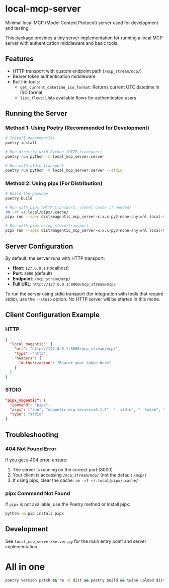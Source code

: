 # local-mcp-server

Minimal local MCP (Model Context Protocol) server used for development and testing.

This package provides a tiny server implementation for running a local MCP server with authentication middleware and basic tools.

## Features

- HTTP transport with custom endpoint path (`/mcp_stream/mcp/`)
- Bearer token authentication middleware
- Built-in tools:
  - `get_current_datetime_iso_format`: Returns current UTC datetime in ISO format
  - `list_flows`: Lists available flows for authenticated users

## Running the Server


### Method 1: Using Poetry (Recommended for Development)

```bash
# Install dependencies
poetry install

# Run directly with Python (HTTP transport)
poetry run python -m local_mcp_server.server

# Run with stdio transport
poetry run python -m local_mcp_server.server --stdio
```

### Method 2: Using pipx (For Distribution)

```bash
# Build the package
poetry build

# Run with pipx (HTTP transport, clears cache if needed)
rm -rf ~/.local/pipx/.cache/
pipx run --spec dist/magentic_mcp_server-x.x.x-py3-none-any.whl local-mcp-server

# Run with pipx using stdio transport
pipx run --spec dist/magentic_mcp_server-x.x.x-py3-none-any.whl local-mcp-server --stdio
```

## Server Configuration

By default, the server runs with HTTP transport:
- **Host**: `127.0.0.1` (localhost)
- **Port**: `8000` (default)
- **Endpoint**: `/mcp_stream/mcp/`
- **Full URL**: `http://127.0.0.1:8000/mcp_stream/mcp/`

To run the server using stdio transport (for integration with tools that require stdio), use the `--stdio` option. No HTTP server will be started in this mode.


## Client Configuration Example

### HTTP
```json
{
  "local_magentic": {
    "url": "http://127.0.0.1:8000/mcp_stream/mcp/",
    "type": "http",
    "headers": {
      "Authorization": "Bearer your-token-here"
    }
  }
}
```

### STDIO

```json
"pipx_magentic": {
  "command": "pipx",
  "args": ["run", "magentic-mcp-server==0.1.5", "--stdio", "--token", "your-token-here"],
  "type": "stdio"
}
```

## Troubleshooting

### 404 Not Found Error
If you get a 404 error, ensure:
1. The server is running on the correct port (8000)
2. Your client is accessing `/mcp_stream/mcp/` (not the default `/mcp/`)
3. If using pipx, clear the cache: `rm -rf ~/.local/pipx/.cache/`

### pipx Command Not Found
If `pipx` is not available, use the Poetry method or install pipx:
```bash
python -m pip install pipx
```

## Development

See `local_mcp_server/server.py` for the main entry point and server implementation.

# All in one 
```bash
poetry version patch && rm -R dist && poetry build && twine upload dist/* 
```